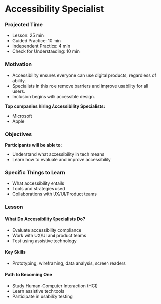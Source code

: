 # Accessibility Specialist

### Projected Time

- Lesson: 25 min
- Guided Practice: 10 min
- Independent Practice: 4 min
- Check for Understanding: 10 min

### Motivation

- Accessibility ensures everyone can use digital products, regardless of ability.
- Specialists in this role remove barriers and improve usability for all users.
- Inclusion begins with accessible design.

**Top companies hiring Accessibility Specialists:**

- Microsoft
- Apple

### Objectives

**Participants will be able to:**

- Understand what accessibility in tech means
- Learn how to evaluate and improve accessibility

### Specific Things to Learn

- What accessibility entails
- Tools and strategies used
- Collaborations with UX/UI/Product teams

### Lesson

#### What Do Accessibility Specialists Do?

- Evaluate accessibility compliance
- Work with UX/UI and product teams
- Test using assistive technology

#### Key Skills

- Prototyping, wireframing, data analysis, screen readers

#### Path to Becoming One

- Study Human-Computer Interaction (HCI)
- Learn assistive tech tools
- Participate in usability testing